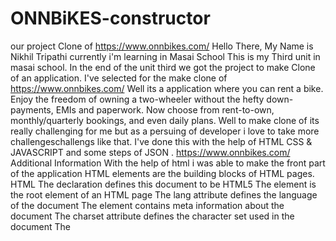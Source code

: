 # ONNBiKES-constructor
our project
Clone of https://www.onnbikes.com/
Hello There, My Name is Nikhil Tripathi currently i'm learning in Masai School This is my Third unit in masai school.
In the end of the unit third we got the project to make Clone of an application. I've selected for the make clone of https://www.onnbikes.com/
Well its a application where you can rent a bike.
Enjoy the freedom of owning a two-wheeler without the hefty down-payments, EMIs and paperwork. Now choose from rent-to-own, monthly/quarterly bookings, and even daily plans.
Well to make clone of its really challenging for me but as a persuing of developer i love to take more challengeschallengs like that.
I've done this with the help of HTML CSS & JAVASCRIPT and some steps of JSON .
https://www.onnbikes.com/
Additional Information
With the help of html i was able to make the front part of the application HTML elements are the building blocks of HTML pages.
HTML
The declaration defines this document to be HTML5
The element is the root element of an HTML page
The lang attribute defines the language of the document
The element contains meta information about the document
The charset attribute defines the character set used in the document
The <title> element specifies a title for the document
The element contains the visible page content
The
element defines a large heading
The
element defines a paragraph
CSS Syntax
A CSS rule consists of a selector and a declaration block:
The selector points to the HTML element to style (h1).
The declaration block (in curly braces) contains one or more declarations separated by semicolons.
Each declaration includes a CSS property name and a value, separated by a colon.
External Style Sheet
A CSS style sheet can be stored in an external file
JAVASCRIPTS VARIABLE
JavaScript variables are containers for storing data values.
What can JavaScript Do?
JavaScript Can Change HTML Content JavaScript Can Change HTML Attribute Values JavaScript Can Change HTML Styles (CSS) JavaScript Can Hide HTML Elements JavaScript Can Show HTML Elements
The HTML DOM (Document Object Model)
When a web page is loaded, the browser creates a Document Object Model of the page.
The HTML DOM model is constructed as a tree of Objects:
Finding HTML Elements
When you want to access HTML elements with JavaScript, you have to find the elements first.
There are a couple of ways to do this:
Finding HTML elements by id Finding HTML elements by tag name Finding HTML elements by class name Finding HTML elements by CSS selectors Finding HTML elements by HTML object collections
ONN-Bikes
Rent a Bike or Scooty with Most Flexible Daily, Weekly & Monthly Bike Rental Plans @ Most Affordable Price. Free Helmet & Easy Booking. Join our 100,000+ Happy Bike Riders Family Now.
Rent a Bike or Scooty with Most Flexible Daily, Weekly & Monthly Bike Rental Plans @ Most Affordable Price. Free Helmet & Easy Booking. Join our 100,000+ Happy Bike Riders Family Now.
  <hr>
  <h2>Feature of this website </h2>
    <li>  Login and Signup authentication </>
    <li>  User can browse through various category and rent two-wheelers .</>
    <li>  A dynamic and animated user friendly home page with calendar option.</>
    <li> Paymnet Gateway </>
    <li> OTP-confirmation on Payment</>
  
  <h4> Tech Stack: HTML || CSS || JavaScript Group-Members:4 </h4>
  
<hr>
<h2> Home Page </h2>

<img width="890" alt="o1" src="https://user-images.githubusercontent.com/93374317/155108533-bc4a299d-0f6b-4d9a-ac95-d94fae98a4fa.png">
<hr>
<h2> Login Page </h2>
<img width="581" alt="Olohin" src="https://user-images.githubusercontent.com/93374317/155108647-d4b191d2-2bda-4069-8670-6136cfe75a25.png">
<hr>
<h2> Bike Details Page </h2>
<img width="912" alt="Screenshot 2022-02-22 152708" src="https://user-images.githubusercontent.com/93374317/155108748-fbdbd4ca-2d05-4226-9e4b-db9df78dd76b.png">
<hr>
<h2> FAQ Page</h2>
<img width="907" alt="O2" src="https://user-images.githubusercontent.com/93374317/155109579-f2a28861-63ea-48bd-b8fa-c000eba81289.png">



